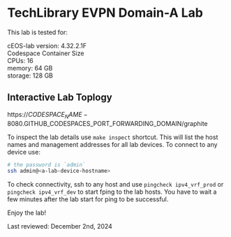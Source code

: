 # TechLibrary EVPN Domain-A Lab

This lab is tested for:  

  cEOS-lab version: 4.32.2.1F  
  Codespace Container Size  
    CPUs: 16  
    memory: 64 GB  
    storage: 128 GB  

## Interactive Lab Toplogy

https://$CODESPACE_NAME-8080.$GITHUB_CODESPACES_PORT_FORWARDING_DOMAIN/graphite

To inspect the lab details use `make inspect` shortcut. This will list the host names and management addresses for all lab devices.
To connect to any device use:

```bash
# the password is `admin`
ssh admin@<a-lab-device-hostname>
```

To check connectivity, ssh to any host and use `pingcheck ipv4_vrf_prod` or `pingcheck ipv4_vrf_dev` to start fping to the lab hosts. You have to wait a few minutes after the lab start for ping to be successful.

Enjoy the lab!

Last reviewed: December 2nd, 2024
